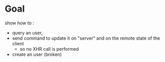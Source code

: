 # Goal

show how to :

- query an user,
- send command to update it on "server" and on the remote state of the client
  - so no XHR call is performed
- create an user (broken)
